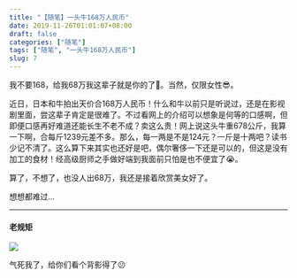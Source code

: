 ```yaml
---
title: "【随笔】一头牛168万人民币"
date: 2019-11-26T01:01:07+08:00
draft: false
categories: ["随笔"]
tags: ["随笔", "一头牛168万人民币"]
slug: 7
---
```


我不要168，给我68万我这辈子就是你的了🙂。当然，仅限女性😎。

近日，日本和牛拍出天价合168万人民币！什么和牛以前只是听说过，还是在影视剧里面，尝这辈子肯定是很难了。不过看网上的介绍可以想象是何等的口感啊，但即便口感再好难道还能长生不老不成？卖这么贵！网上说这头牛重678公斤，我算一下啊，合每斤1239元差不多。那么，每一两是不是124元？一斤是十两吧？读书少记不清了。这么算下来其实也还好是吧，偶尔奢侈一下还是可以的，但这是没有加工的食材！经高级厨师之手做好端到我面前只怕是也不便宜了😭。

算了，不想了，也没人出68万，我还是接着欣赏美女好了。

想想都难过...

------

#### 老规矩

![](https://img.dtz9.com/imgs/2019/11/bb906272be602965.jpg)

气死我了，给你们看个背影得了😕

